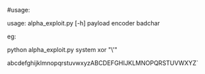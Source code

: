 #usage: <br>


usage: alpha_exploit.py [-h] payload encoder badchar <br>

eg:<br>

python alpha_exploit.py system xor "\\'"

abcdefghijklmnopqrstuvwxyzABCDEFGHIJKLMNOPQRSTUVWXYZ`
